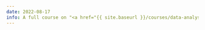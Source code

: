 ```yaml
---
date: 2022-08-17
info: A full course on "<a href="{{ site.baseurl }}/courses/data-analysis">Algorithms for Data Analysis</a>" is now publicly available
---
```

